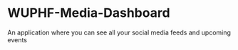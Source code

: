 # WUPHF-Media-Dashboard
An application where you can see all your social media feeds and upcoming events

